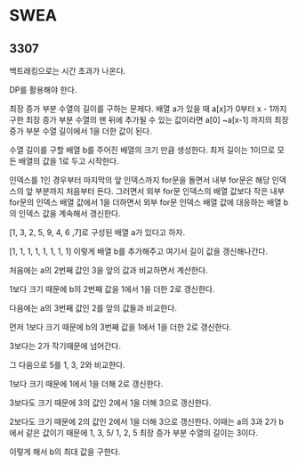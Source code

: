 # SWEA

## 3307

백트래킹으로는 시간 초과가 나온다.

DP를 활용해야 한다.

최장 증가 부분 수열의 길이를 구하는 문제다. 배열 a가 있을 때 a[x]가 0부터 x - 1까지 구한 최장 증가 부분 수열의 맨 뒤에 추가될 수 있는 값이라면 a[0] ~a[x-1] 까지의 최장 증가 부분 수열 길이에서 1을 더한 값이 된다.

수열 길이를 구할 배열 b를 주어진 배열의 크기 만큼 생성한다. 최저 길이는 1이므로 모든 배열의 값을 1로 두고 시작한다.

인덱스를 1인 경우부터 마지막의 앞 인덱스까지 for문을 돌면서 내부 for문은 해당 인덱스의 앞 부분까지 처음부터 돈다. 그러면서 외부 for문 인덱스의 배열 값보다 작은 내부 for문의 인덱스 배열 값에서 1을 더하면서 외부 for문 인덱스 배열 값에 대응하는 배열 b의 인덱스 값을 계속해서 갱신한다.

[1, 3, 2, 5, 9, 4, 6 ,7]로 구성된 배열 a가 있다고 하자.

[1, 1, 1, 1, 1, 1, 1, 1] 이렇게 배열 b를 추가해주고 여기서 길이 값을 갱신해나간다.

처음에는 a의 2번째 값인 3을 앞의 값과 비교하면서 계산한다.

1보다 크기 때문에 b의 2번째 값을 1에서 1을 더한 2로 갱신한다.

다음에는 a의 3번째 값인 2를 앞의 값들과 비교한다.

먼저 1보다 크기 때문에 b의 3번째 값을 1에서 1을 더한 2로 갱신한다.

3보다는 2가 작기때문에 넘어간다.

그 다음으로 5를 1, 3, 2와 비교한다.

1보다 크기 때문에 1에서 1을 더해 2로 갱신한다.

3보다도 크기 때문에 3의 값인 2에서 1을 더해 3으로 갱신한다.

2보다도 크기 때문에 2의 값인 2에서 1을 더해 3으로 갱신한다. 이때는 a의 3과 2가 b에서 같은 값이기 때문에 1, 3, 5/ 1, 2, 5 최장 증가 부분 수열의 길이는 3이다.

이렇게 해서 b의 최대 값을 구한다.

